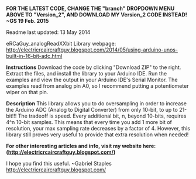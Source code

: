 **FOR THE LATEST CODE, CHANGE THE "branch" DROPDOWN MENU ABOVE TO "Version_2", AND DOWNLOAD MY Version_2 CODE INSTEAD! ~GS 19 Feb. 2015**

Readme last updated: 13 May 2014

eRCaGuy_analogReadXXbit
Library webpage: http://electricrcaircraftguy.blogspot.com/2014/05/using-arduino-unos-built-in-16-bit-adc.html

**Instructions**
Download the code by clicking "Download ZIP" to the right.  Extract the files, and install the library to your Arduino IDE. Run the examples and view the output in your Arduino IDE's Serial Monitor.  The examples read from analog pin A0, so I recommend putting a potentiometer wiper on that pin.

**Description**
This library allows you to do oversampling in order to increase the Arduino ADC (Analog to Digital Converter) from only 10-bit, to up to 21-bit!!!
The tradeoff is speed.  Every additional bit, n, beyond 10-bits, requires 4^n 10-bit samples.  This means that every time you add 1 more bit of resolution, your max sampling rate decreases by a factor of 4.  However, this library still proves very useful to provide that extra resolution when needed!

**For other interesting articles and info, visit my website here: (http://electricrcaircraftguy.blogspot.com/)**

I hope you find this useful.
~Gabriel Staples
http://electricrcaircraftguy.blogspot.com/
